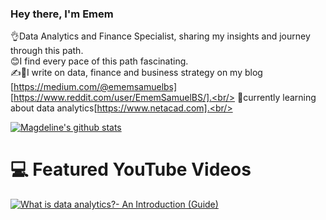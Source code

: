 
### Hey there, I'm Emem 

👌Data Analytics and Finance Specialist, sharing my insights and journey through this path.<br/>
😊I find every pace of this path fascinating.<br/>
✍📕I write on data, finance and business strategy on my blog [https://medium.com/@ememsamuelbs] [https://www.reddit.com/user/EmemSamuelBS/].<br/>
🎯currently learning about data analytics[https://www.netacad.com].<br/>


<!-- GitHub stats from https://github.com/anuraghazra/github-readme-stats -->
[![Magdeline's github stats](https://github-readme-stats.vercel.app/api?username=EmemSamuelBS&count_private=true&show_icons=true&theme=radical&hide_rank=false)](https://github.com/anuraghazra/github-readme-stats)

# 💻 Featured YouTube Videos
<!-- YouTube video cards from https://github.com/DenverCoder1/github-readme-youtube-cards -->
<!-- If you want to display the latest videos, then simply follow the instructions in the above repo. -->
<!-- If you however want to select which videos display, then you can manually generate the video link by changing the below parameters in angle brackets. -->
<!-- https://ytcards.demolab.com/?id=<video ID>&title=<video+title>&lang=en&timestamp=<video publish date in Unix time format>&background_color=%230d1117&title_color=%23ffffff&stats_color=%23dedede&max_title_lines=1&width=250&border_radius=5&duration=<video duration in seconds> "<video title>") -->
<!-- BEGIN YOUTUBE-CARDS -->
[![What is data analytics?- An Introduction (Guide)](https://ytcards.demolab.com/?id=Wjj21p3tvcg&title=What+is+data+analytics?-+An+Introduction+(Guide)&lang=en&timestamp=1636628400&background_color=%230d1117&title_color=%23ffffff&stats_color=%23dedede&max_title_lines=1&width=250&border_radius=5&duration=436 "What is data analytics?- An Introduction (Guide)")](https://youtu.be/yZvFH7B6gKI?si=fcO6WL_CAlo6YxuJ)
